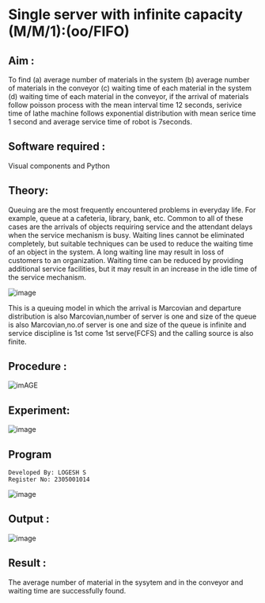 # Single server with infinite capacity (M/M/1):(oo/FIFO)
## Aim :
To find (a) average number of materials in the system (b) average number of materials in the conveyor (c) waiting time of each material in the system (d) waiting time of each material in the conveyor, if the arrival  of materials follow poisson process with the mean interval time 12 seconds, serivice time of lathe machine follows exponential distribution with mean serice time 1 second and average service time of robot is 7seconds.

## Software required :
Visual components and Python

## Theory:
Queuing are the most frequently encountered problems in everyday life. For example, queue at a cafeteria, library, bank, etc. Common to all of these cases are the arrivals of objects requiring service and the attendant delays when the service mechanism is busy. Waiting lines cannot be eliminated completely, but suitable techniques can be used to reduce the waiting time of an object in the system. A long waiting line may result in loss of customers to an organization. Waiting time can be reduced by providing additional service facilities, but it may result in an increase in the idle time of the service mechanism.

![image](1.png)

This is a queuing model in which the arrival is Marcovian and departure distribution is also Marcovian,number of server is one and size of the queue is also Marcovian,no.of server is one and size of the queue is infinite and service discipline is 1st come 1st serve(FCFS) and the calling source is also finite.

## Procedure :

![imAGE](2.png)



## Experiment:
![image](https://github.com/logesh1326/Single-server-infinite-capacity---Markov-Model/assets/153622874/344030a5-77f5-4f51-b705-7341f20563af)


 ## Program
```
Developed By: LOGESH S
Register No: 2305001014
```
![image](https://github.com/logesh1326/Single-server-infinite-capacity---Markov-Model/assets/153622874/54a3d12a-c220-4af0-b505-c8397a9d55a9)




## Output :
![image](https://github.com/logesh1326/Single-server-infinite-capacity---Markov-Model/assets/153622874/821393af-0c44-40db-a3ec-217243447716)


## Result :
The average number of material in the sysytem and in the conveyor and waiting time are successfully found.
